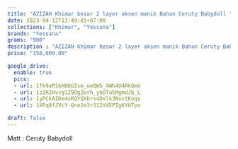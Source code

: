 ```yaml
---
title: "AZIZAH Khimar besar 2 layer aksen manik Bahan Ceruty Babydoll Yessana Hijab"
date: 2023-04-12T13:49:01+07:00
collections: ["Khimar", "Yessana"]
brands: "Yessana"
grams: "900"
description : "AZIZAH Khimar besar 2 layer aksen manik Bahan Ceruty Babydoll Yessana Hijab"
price: "158,000.00"

google_drive:
  enable: true
  pics:
  - url: 1fk9aR1kHOQGIsm_oeQWb_XWh4U4RkQmV
  - url: 1z2H2Hvvg1Z9DgZerh_ybOTaSMgmdJb_L
  - url: 1yPCkAIDe4sRQYQXbrs4Dxlk3NvxtKoqs
  - url: 1kFq8fZVcY-Qne2e3r312VVEPIgKYOTpv

draft: false
---
```


Matt : Ceruty Babydoll      
  

